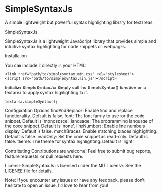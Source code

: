 # SimpleSyntaxJs
A simple lightweight but powerful syntax highlighting library for textareas

SimpleSyntaxJs

SimpleSyntaxJs is a lightweight JavaScript library that provides simple and intuitive syntax highlighting for code snippets on webpages.

Installation

You can include it directly in your HTML:

```
<link href="path/to/simplesyntax.min.css" rel="stylesheet">
<script src="path/to/simplesyntax.min.js"></script>
```

Initialize SimpleSyntaxJs: 
Simply call the SimpleSyntax() function on a textarea to apply syntax highlighting to it.
```
textarea.simpleSyntax();
```
Configuration Options
findAndReplace: Enable find and replace functionality. Default is false.
font: The font family to use for the code snippet. Default is 'monospace'.
language: The programming language of the code snippet. Default is 'none'.
lineNumbers: Enable line numbers display. Default is false.
matchBraces: Enable matching braces highlighting. Default is false.
readOnly: Set the code snippet as read-only. Default is false.
theme: The theme for syntax highlighting. Default is 'light'.

Contributing
Contributions are welcome! Feel free to submit bug reports, feature requests, or pull requests here.

License
SimpleSyntaxJs is licensed under the MIT License. See the LICENSE file for details.

Note: If you encounter any issues or have any feedback, please don't hesitate to open an issue. I'd love to hear from you!
